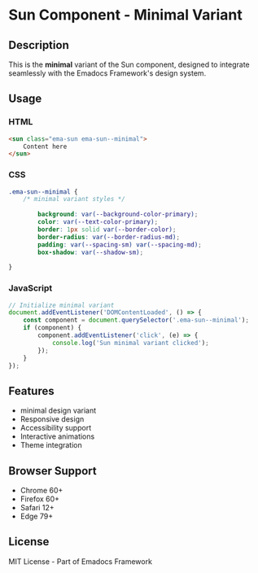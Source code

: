 # Sun Component - Minimal Variant

## Description
This is the **minimal** variant of the Sun component, designed to integrate seamlessly with the Emadocs Framework's design system.

## Usage

### HTML
```html
<sun class="ema-sun ema-sun--minimal">
    Content here
</sun>
```

### CSS
```css
.ema-sun--minimal {
    /* minimal variant styles */
    
        background: var(--background-color-primary);
        color: var(--text-color-primary);
        border: 1px solid var(--border-color);
        border-radius: var(--border-radius-md);
        padding: var(--spacing-sm) var(--spacing-md);
        box-shadow: var(--shadow-sm);
    
}
```

### JavaScript
```javascript
// Initialize minimal variant
document.addEventListener('DOMContentLoaded', () => {
    const component = document.querySelector('.ema-sun--minimal');
    if (component) {
        component.addEventListener('click', (e) => {
            console.log('Sun minimal variant clicked');
        });
    }
});
```

## Features
- minimal design variant
- Responsive design
- Accessibility support
- Interactive animations
- Theme integration

## Browser Support
- Chrome 60+
- Firefox 60+
- Safari 12+
- Edge 79+

## License
MIT License - Part of Emadocs Framework
